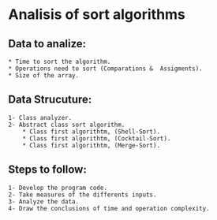 # Analisis of sort algorithms


## Data to analize:
	* Time to sort the algorithm.
	* Operations need to sort (Comparations &  Assigments).
	* Size of the array.

##  Data Strucuture:
	1- Class analyzer.
	2- Abstract class sort algorithm.
		* Class first algorithtm, (Shell-Sort).
		* Class first algorithtm, (Cocktail-Sort).
		* Class first algorithtm, (Merge-Sort).

## Steps to follow:
	1- Develop the program code.
	2- Take measures of the differents inputs.
	3- Analyze the data.
	4- Draw the conclusions of time and operation complexity.
